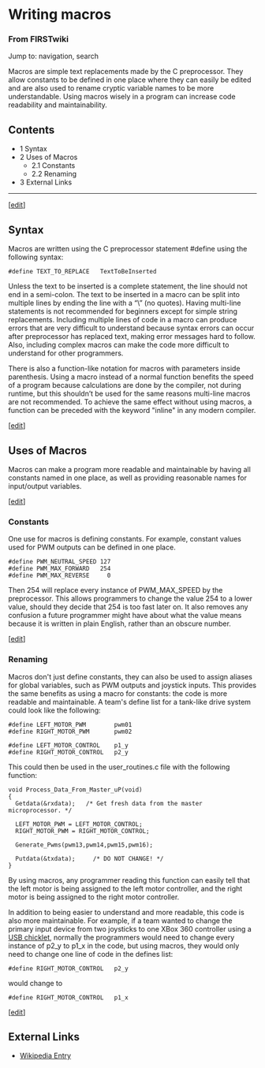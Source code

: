 # Writing macros

### From FIRSTwiki

Jump to: navigation, search

Macros are simple text replacements made by the C preprocessor. They allow
constants to be defined in one place where they can easily be edited and are
also used to rename cryptic variable names to be more understandable. Using
macros wisely in a program can increase code readability and maintainability.

## Contents

  * 1 Syntax
  * 2 Uses of Macros
    * 2.1 Constants
    * 2.2 Renaming
  * 3 External Links  
---  
  
[[edit](/index.php?title=Writing_macros&action=edit&section=1 "Edit section:
Syntax" )]

## Syntax

Macros are written using the C preprocessor statement #define using the
following syntax:

    
    
    #define TEXT_TO_REPLACE   TextToBeInserted
    

Unless the text to be inserted is a complete statement, the line should not
end in a semi-colon. The text to be inserted in a macro can be split into
multiple lines by ending the line with a “\” (no quotes). Having multi-line
statements is not recommended for beginners except for simple string
replacements. Including multiple lines of code in a macro can produce errors
that are very difficult to understand because syntax errors can occur after
preprocessor has replaced text, making error messages hard to follow. Also,
including complex macros can make the code more difficult to understand for
other programmers.

There is also a function-like notation for macros with parameters inside
parenthesis. Using a macro instead of a normal function benefits the speed of
a program because calculations are done by the compiler, not during runtime,
but this shouldn’t be used for the same reasons multi-line macros are not
recommended. To achieve the same effect without using macros, a function can
be preceded with the keyword "inline" in any modern compiler.

[[edit](/index.php?title=Writing_macros&action=edit&section=2 "Edit section:
Uses of Macros" )]

## Uses of Macros

Macros can make a program more readable and maintainable by having all
constants named in one place, as well as providing reasonable names for
input/output variables.

[[edit](/index.php?title=Writing_macros&action=edit&section=3 "Edit section:
Constants" )]

### Constants

One use for macros is defining constants. For example, constant values used
for PWM outputs can be defined in one place.

    
    
    #define PWM_NEUTRAL_SPEED 127
    #define PWM_MAX_FORWARD   254
    #define PWM_MAX_REVERSE     0
    

Then 254 will replace every instance of PWM_MAX_SPEED by the preprocessor.
This allows programmers to change the value 254 to a lower value, should they
decide that 254 is too fast later on. It also removes any confusion a future
programmer might have about what the value means because it is written in
plain English, rather than an obscure number.

[[edit](/index.php?title=Writing_macros&action=edit&section=4 "Edit section:
Renaming" )]

### Renaming

Macros don't just define constants, they can also be used to assign aliases
for global variables, such as PWM outputs and joystick inputs. This provides
the same benefits as using a macro for constants: the code is more readable
and maintainable. A team's define list for a tank-like drive system could look
like the following:

    
    
    #define LEFT_MOTOR_PWM        pwm01
    #define RIGHT_MOTOR_PWM       pwm02
    
    #define LEFT_MOTOR_CONTROL    p1_y
    #define RIGHT_MOTOR_CONTROL   p2_y
    

This could then be used in the user_routines.c file with the following
function:

    
    
    void Process_Data_From_Master_uP(void)
    {
      Getdata(&rxdata);   /* Get fresh data from the master microprocessor. */
      
      LEFT_MOTOR_PWM = LEFT_MOTOR_CONTROL;
      RIGHT_MOTOR_PWM = RIGHT_MOTOR_CONTROL;
      
      Generate_Pwms(pwm13,pwm14,pwm15,pwm16);
      
      Putdata(&txdata);     /* DO NOT CHANGE! */
    }
    

By using macros, any programmer reading this function can easily tell that the
left motor is being assigned to the left motor controller, and the right motor
is being assigned to the right motor controller.

In addition to being easier to understand and more readable, this code is also
more maintainable. For example, if a team wanted to change the primary input
device from two joysticks to one XBox 360 controller using a [USB
chicklet](/index.php?title=USB_chicklet&action=edit "USB chicklet" ), normally
the programmers would need to change every instance of p2_y to p1_x in the
code, but using macros, they would only need to change one line of code in the
defines list:

    
    
    #define RIGHT_MOTOR_CONTROL   p2_y
    

would change to

    
    
    #define RIGHT_MOTOR_CONTROL   p1_x
    

[[edit](/index.php?title=Writing_macros&action=edit&section=5 "Edit section:
External Links" )]

## External Links

  * [Wikipedia Entry](http://en.wikipedia.org/wiki/C_preprocessor "http://en.wikipedia.org/wiki/C_preprocessor" )

